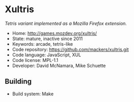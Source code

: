 # Xultris

_Tetris variant implemented as a Mozilla Firefox extension._

- Home: http://games.mozdev.org/xultris/
- State: mature, inactive since 2011
- Keywords: arcade, tetris-like
- Code repository: https://github.com/mackers/xultris.git
- Code language: JavaScript, XUL
- Code license: MPL-1.1
- Developer: David McNamara, Mike Schuette

## Building

- Build system: Make

